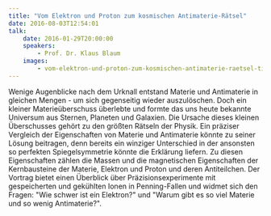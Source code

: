 ```yaml
---
title: "Vom Elektron und Proton zum kosmischen Antimaterie-Rätsel"
date: 2016-08-03T12:54:01
talk:
    date: 2016-01-29T20:00:00
    speakers:
        - Prof. Dr. Klaus Blaum
    images:
        - vom-elektron-und-proton-zum-kosmischen-antimaterie-raetsel-title.jpg
---
```

Wenige Augenblicke nach dem Urknall entstand Materie und Antimaterie in gleichen Mengen - um sich gegenseitig wieder auszulöschen. Doch ein kleiner Materieüberschuss überlebte und formte das uns heute bekannte Universum aus Sternen, Planeten und Galaxien. Die Ursache dieses kleinen Überschusses gehört zu den größten Rätseln der Physik. Ein präziser Vergleich der Eigenschaften von Materie und Antimaterie könnte zu seiner Lösung beitragen, denn bereits ein winziger Unterschied in der ansonsten so perfekten Spiegelsymmetrie könnte die Erklärung liefern.      Zu diesen Eigenschaften zählen die Massen und die magnetischen Eigenschaften der Kernbausteine der Materie, Elektron und Proton und deren Antiteilchen. Der Vortrag bietet einen Überblick über Präzisionsexperimente mit gespeicherten und gekühlten Ionen in Penning-Fallen und widmet sich den Fragen: "Wie schwer ist ein Elektron?" und "Warum gibt es so viel Materie und so wenig Antimaterie?".

